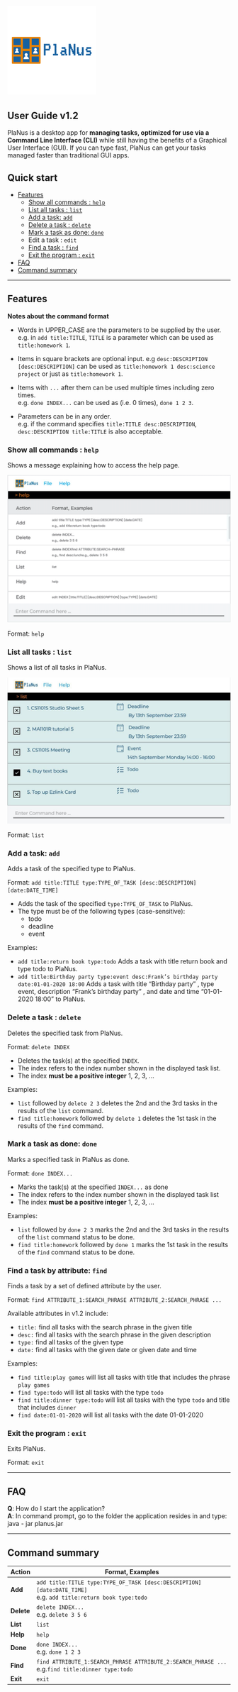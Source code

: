 ![PlanusLogo](images/PlanusLogo.png)
---
User Guide v1.2
---

PlaNus is a desktop app for **managing tasks, optimized for use via a Command Line Interface (CLI)** while still having
the benefits of a Graphical User Interface (GUI). If you can type fast, PlaNus can get your tasks managed faster than
traditional GUI apps.

## Quick start
* [Features](#features)
  * [Show all commands : `help`](#show-all-commands--help)
  * [List all tasks : `list`](#list-all-tasks--list)
  * [Add a task: `add`](#add-a-task-add)
  * [Delete a task : `delete`](#delete-a-task--delete)
  * [Mark a task as done: `done`](#mark-a-task-as-done-done)
  * Edit a task : `edit`
  * [Find a task : `find`](#find-a-task-by-attribute-find)
  * [Exit the program : `exit`](#exit-the-program--exit)
* [FAQ](#faq)
* [Command summary](#command-summary)

--------------------------------------------------------------------------------------------------------------------

## Features

<div markdown="block" class="alert alert-info">

**Notes about the command format**<br>

* Words in UPPER_CASE are the parameters to be supplied by the user.<br>
  e.g. in `add title:TITLE`, `TITLE` is a parameter which can be used as `title:homework 1`.

* Items in square brackets are optional input. e.g `desc:DESCRIPTION` <br>
`[desc:DESCRIPTION]` can be used as `title:homework 1 desc:science project` or just as `title:homework 1`.

* Items with `...` after them can be used multiple times including zero times.<br>
  e.g. `done INDEX...` can be used as (i.e. 0 times), `done 1 2 3`.

* Parameters can be in any order.<br>
  e.g. if the command specifies `title:TITLE desc:DESCRIPTION`, `desc:DESCRIPTION title:TITLE` is also acceptable.

</div>

### Show all commands : `help`

Shows a message explaining how to access the help page.

![help message](images/helpMessage.png)

Format: `help`


### List all tasks : `list`

Shows a list of all tasks in PlaNus.

![list tasks](images/ListTasks.png)

Format: `list`


### Add a task: `add`

Adds a task of the specified type to PlaNus.

Format: `add title:TITLE type:TYPE_OF_TASK [desc:DESCRIPTION] [date:DATE_TIME]`

* Adds the task of the specified `type:TYPE_OF_TASK` to PlaNus.
* The type must be of the following types (case-sensitive):
    * todo
    * deadline
    * event

Examples:
* `add title:return book type:todo` Adds a task with title return book and type todo to PlaNus.
* `add title:Birthday party type:event desc:Frank’s birthday party date:01-01-2020 18:00`
  Adds a task with title “Birthday party” , type event,
  description “Frank’s birthday party” , and date and time “01-01-2020 18:00” to PlaNus.



### Delete a task : `delete`

Deletes the specified task from PlaNus.

Format: `delete INDEX`

* Deletes the task(s) at the specified `INDEX`.
* The index refers to the index number shown in the displayed task list.
* The index **must be a positive integer** 1, 2, 3, ...

Examples:
* `list` followed by `delete 2 3` deletes the 2nd and the 3rd tasks in the results of the `list` command.
* `find title:homework` followed by `delete 1` deletes the 1st task in the results of the `find` command.

### Mark a task as done: `done`

Marks a specified task in PlaNus as done.

Format: `done INDEX...`

* Marks the task(s) at the specified `INDEX...` as done
* The index refers to the index number shown in the displayed task list
* The index **must be a positive integer** 1, 2, 3, ...

Examples:
* `list` followed by `done 2 3` marks the 2nd and the 3rd tasks in the results of the `list` command status to be done.
* `find title:homework` followed by `done 1` marks the 1st task in the results of the `find` command status to be done.

### Find a task by attribute: `find`

Finds a task by a set of defined attribute by the user.

Format: `find ATTRIBUTE_1:SEARCH_PHRASE ATTRIBUTE_2:SEARCH_PHRASE ...`

Available attributes in v1.2 include:
* `title:` find all tasks with the search phrase in the given title
* `desc:` find all tasks with the search phrase in the given description
* `type:` find all tasks of the given type
* `date:` find all tasks with the given date or given date and time

Examples:
* `find title:play games` will list all tasks with title that includes the phrase `play games`
* `find type:todo` will list all tasks with the type `todo`
* `find title:dinner type:todo` will list all tasks with the type `todo` and title that includes `dinner`
* `find date:01-01-2020` will list all tasks with the date 01-01-2020

### Exit the program : `exit`

Exits PlaNus.

Format: `exit`


--------------------------------------------------------------------------------------------------------------------

## FAQ

**Q**: How do I start the application?<br>
**A**: In command prompt, go to the folder the application resides in and type: java - jar planus.jar

--------------------------------------------------------------------------------------------------------------------

## Command summary

Action | Format, Examples
--------|------------------
**Add** | `add title:TITLE type:TYPE_OF_TASK [desc:DESCRIPTION] [date:DATE_TIME]` <br> e.g. `add title:return book type:todo`
**Delete** | `delete INDEX...` <br> e.g. `delete 3 5 6`
**List** | `list`
**Help** | `help`
**Done** | `done INDEX...`<br> e.g. `done 1 2 3`
**Find** | `find ATTRIBUTE_1:SEARCH_PHRASE ATTRIBUTE_2:SEARCH_PHRASE ...` <br> e.g.`find title:dinner type:todo`
**Exit** | `exit`

